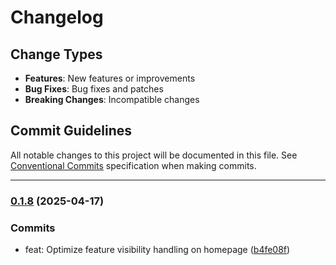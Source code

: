 # Changelog

## Change Types

- **Features**: New features or improvements
- **Bug Fixes**: Bug fixes and patches
- **Breaking Changes**: Incompatible changes

## Commit Guidelines

All notable changes to this project will be documented in this file. See [Conventional Commits](https://www.conventionalcommits.org/) specification when making commits.

---
### [0.1.8](https://github.com/sichang824/pphoto/compare/0.1.7...0.1.8) (2025-04-17)

### Commits

* feat: Optimize feature visibility handling on homepage ([b4fe08f](https://github.com/sichang824/pphoto/commit/b4fe08fc5aa4d74993c678fc49bfc8f68636ac15))

